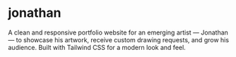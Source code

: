 # jonathan
A clean and responsive portfolio website for an emerging artist — Jonathan — to showcase his artwork, receive custom drawing requests, and grow his audience. Built with Tailwind CSS for a modern look and feel.
